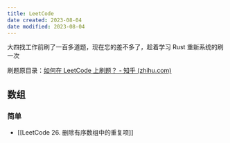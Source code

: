 ```yaml
---
title: LeetCode
date created: 2023-08-04
date modified: 2023-08-04
---
```


大四找工作前刷了一百多道题，现在忘的差不多了，趁着学习 Rust 重新系统的刷一次

刷题原目录：[如何在 LeetCode 上刷题？ - 知乎 (zhihu.com)](https://www.zhihu.com/question/266888066/answer/2828886867)

## 数组

### 简单

- [[LeetCode 26. 删除有序数组中的重复项]]